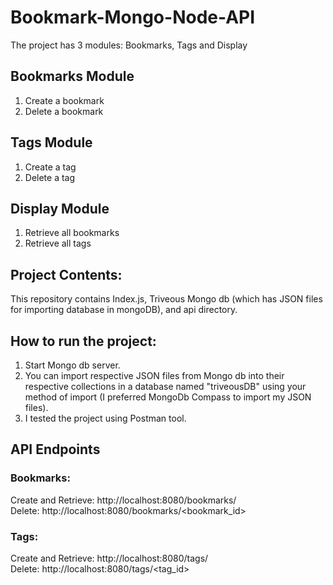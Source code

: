 # Bookmark-Mongo-Node-API
The project has 3 modules: Bookmarks, Tags and Display

## Bookmarks Module
1. Create a bookmark
2. Delete a bookmark

## Tags Module
1. Create a tag
2. Delete a tag

## Display Module
1. Retrieve all bookmarks
2. Retrieve all tags

## Project Contents:
This repository contains Index.js, Triveous Mongo db (which has JSON files for importing database in mongoDB), and api directory.

## How to run the project:
1. Start Mongo db server.
2. You can import respective JSON files from Mongo db into their respective collections in a database named "triveousDB" using your method of import (I preferred MongoDb Compass to import my JSON files).
3. I tested the project using Postman tool.

## API Endpoints
### Bookmarks:
Create and Retrieve: http://localhost:8080/bookmarks/ <br />
Delete: http://localhost:8080/bookmarks/<bookmark_id>

### Tags:
Create and Retrieve: http://localhost:8080/tags/ <br />
Delete: http://localhost:8080/tags/<tag_id>
